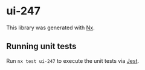 # ui-247

This library was generated with [Nx](https://nx.dev).

## Running unit tests

Run `nx test ui-247` to execute the unit tests via [Jest](https://jestjs.io).
